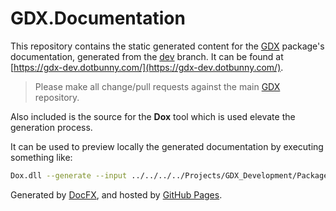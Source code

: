 # GDX.Documentation
This repository contains the static generated content for the [GDX](https://github.com/dotBunny/GDX) package's documentation, generated from the [dev](https://github.com/dotBunny/GDX/tree/dev) branch. It can be found at [https://gdx-dev.dotbunny.com/](https://gdx-dev.dotbunny.com/).

> Please make all change/pull requests against the main [GDX](https://github.com/dotBunny/GDX) repository.

Also included is the source for the **Dox** tool which is used elevate the generation process.

It can be used to preview locally the generated documentation by executing something like:
```bash
Dox.dll --generate --input ../../../../Projects/GDX_Development/Packages/com.dotbunny.gdx
````

Generated by [DocFX](https://dotnet.github.io/docfx/), and hosted by [GitHub Pages](https://pages.github.com/).
